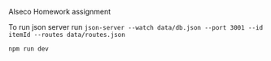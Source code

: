Alseco Homework assignment

To run json server run `json-server --watch data/db.json --port 3001 --id itemId --routes data/routes.json`

`npm run dev`
